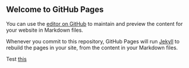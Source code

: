 ## Welcome to GitHub Pages

You can use the [editor on GitHub](https://github.com/friedue/Notes/edit/gh-pages/index.md) to maintain and preview the content for your website in Markdown files.

Whenever you commit to this repository, GitHub Pages will run [Jekyll](https://jekyllrb.com/) to rebuild the pages in your site, from the content in your Markdown files.

Test [this](https://raw.githubusercontent.com/friedue/Notes/gh-pages/RNA_heteroskedasticity.html)
